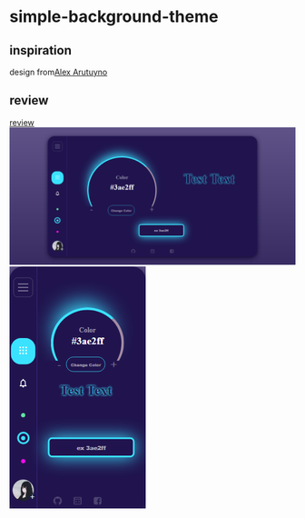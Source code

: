 # simple-background-theme
## inspiration
  design from[Alex Arutuyno](https://dribbble.com/shots/13980015-Dashboard-Changing-color-theme)
  
## review
  [review](https://dhyno.github.io/simple-background-theme/)
  <img src="asset/image/result1.png">
  <img src="asset/image/result2.png">
